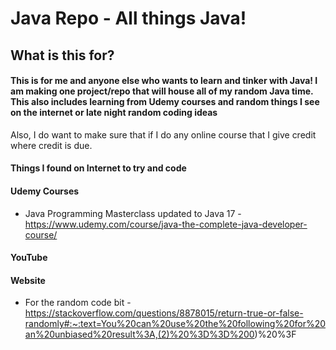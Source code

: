 # Java Repo - All things Java!

## What is this for?

#### This is for me and anyone else who wants to learn and tinker with Java!  I am making one project/repo that will house all of my random Java time.  This also includes learning from Udemy courses and random things I see on the internet or late night random coding ideas

Also, I do want to make sure that if I do any online course that I give credit where credit is due. 

#### Things I found on Internet to try and code

#### Udemy Courses
* Java Programming Masterclass updated to Java 17 - https://www.udemy.com/course/java-the-complete-java-developer-course/


#### YouTube


#### Website
* For the random code bit - https://stackoverflow.com/questions/8878015/return-true-or-false-randomly#:~:text=You%20can%20use%20the%20following%20for%20an%20unbiased%20result%3A,(2)%20%3D%3D%200)%20%3F

